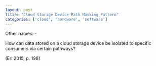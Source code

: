 ```yaml
---
layout: post
title: "Cloud Storage Device Path Masking Pattern"
categories: ['cloud', 'hardware', 'software']
---
```


Other names: -

How can data stored on a cloud storage device be isolated to specific consumers via certain pathways?

(Erl 2015, p. 198)